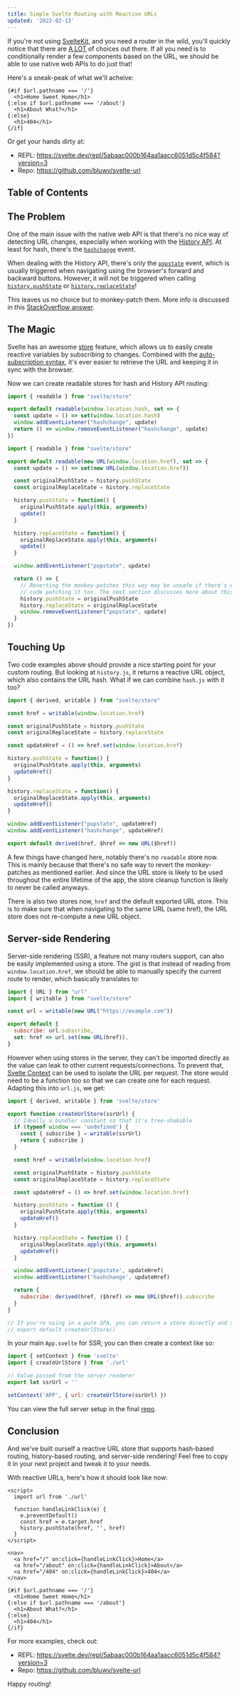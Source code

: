 ```yaml
---
title: Simple Svelte Routing with Reactive URLs
updated: '2022-02-13'
---
```


If you're not using [SvelteKit](https://kit.svelte.dev), and you need a router in the wild, you'll quickly notice that there are [A LOT](https://sveltesociety.dev/components/#routers) of choices out there. If all you need is to conditionally render a few components based on the URL, we should be able to use native web APIs to do just that!

<!-- endexcerpt -->

Here's a sneak-peak of what we'll acheive:

```svelte
{#if $url.pathname === '/'}
  <h1>Home Sweet Home</h1>
{:else if $url.pathname === '/about'}
  <h1>About What?</h1>
{:else}
  <h1>404</h1>
{/if}
```

Or get your hands dirty at:

- REPL: https://svelte.dev/repl/5abaac000b164aa1aacc6051d5c4f584?version=3
- Repo: https://github.com/bluwy/svelte-url

## Table of Contents

<!-- toc -->

## The Problem

One of the main issue with the native web API is that there's no nice way of detecting URL changes, especially when working with the [History API](https://developer.mozilla.org/en-US/docs/Web/API/History_API). At least for hash, there's the [`hashchange`](https://developer.mozilla.org/en-US/docs/Web/API/Window/hashchange_event) event.

When dealing with the History API, there's only the [`popstate`](https://developer.mozilla.org/en-US/docs/Web/API/Window/popstate_event) event, which is usually triggered when navigating using the browser's forward and backward buttons. However, it will not be triggered when calling [`history.pushState`](https://developer.mozilla.org/en-US/docs/Web/API/History/pushState) or [`history.replaceState`](https://developer.mozilla.org/en-US/docs/Web/API/History/replaceState)!

This leaves us no choice but to monkey-patch them. More info is discussed in this [StackOverflow answer](https://stackoverflow.com/a/52809105/13265944).

## The Magic

Svelte has an awesome [store](https://svelte.dev/docs#svelte_store) feature, which allows us to easily create reactive variables by subscribing to changes. Combined with the [auto-subscription syntax](https://svelte.dev/tutorial/auto-subscriptions), it's ever easier to retrieve the URL and keeping it in sync with the browser.

Now we can create readable stores for hash and History API routing:

```js title=hash.js
import { readable } from "svelte/store"

export default readable(window.location.hash, set => {
  const update = () => set(window.location.hash)
  window.addEventListener("hashchange", update)
  return () => window.removeEventListener("hashchange", update)
})
```

```js title=history.js
import { readable } from "svelte/store"

export default readable(new URL(window.location.href), set => {
  const update = () => set(new URL(window.location.href))

  const originalPushState = history.pushState
  const originalReplaceState = history.replaceState

  history.pushState = function() {
    originalPushState.apply(this, arguments)
    update()
  }

  history.replaceState = function() {
    originalReplaceState.apply(this, arguments)
    update()
  }

  window.addEventListener("popstate", update)

  return () => {
    // Reverting the monkey-patches this way may be unsafe if there's external
    // code patching it too. The next section discusses more about this.
    history.pushState = originalPushState
    history.replaceState = originalReplaceState
    window.removeEventListener("popstate", update)
  }
})
```

## Touching Up

Two code examples above should provide a nice starting point for your custom routing. But looking at `history.js`, it returns a reactive URL object, which also contains the URL hash. What if we can combine `hash.js` with it too?

```js title=url.js
import { derived, writable } from "svelte/store"

const href = writable(window.location.href)

const originalPushState = history.pushState
const originalReplaceState = history.replaceState

const updateHref = () => href.set(window.location.href)

history.pushState = function() {
  originalPushState.apply(this, arguments)
  updateHref()
}

history.replaceState = function() {
  originalReplaceState.apply(this, arguments)
  updateHref()
}

window.addEventListener("popstate", updateHref)
window.addEventListener("hashchange", updateHref)

export default derived(href, $href => new URL($href))
```

A few things have changed here, notably there's no `readable` store now. This is mainly because that there's no safe way to revert the monkey-patches as mentioned earlier. And since the URL store is likely to be used throughout the entire lifetime of the app, the store cleanup function is likely to never be called anyways.

There is also two stores now, `href` and the default exported URL store. This is to make sure that when navigating to the same URL (same href), the URL store does not re-compute a new URL object.

## Server-side Rendering

Server-side rendering (SSR), a feature not many routers support, can also be easily implemented using a store. The gist is that instead of reading from `window.location.href`, we should be able to manually specify the current route to render, which basically translates to:

```js title=ssr.js
import { URL } from "url"
import { writable } from "svelte/store"

const url = writable(new URL("https://example.com"))

export default {
  subscribe: url.subscribe,
  set: href => url.set(new URL(href)),
}
```

However when using stores in the server, they can't be imported directly as the value can leak to other current requests/connections. To prevent that, [Svelte Context](https://svelte.dev/tutorial/context-api) can be used to isolate the URL per request. The store would need to be a function too so that we can create one for each request. Adapting this into `url.js`, we get:

```js title=url.js
import { derived, writable } from 'svelte/store'

export function createUrlStore(ssrUrl) {
  // Ideally a bundler constant so that it's tree-shakable
  if (typeof window === 'undefined') {
    const { subscribe } = writable(ssrUrl)
    return { subscribe }
  }

  const href = writable(window.location.href)

  const originalPushState = history.pushState
  const originalReplaceState = history.replaceState

  const updateHref = () => href.set(window.location.href)

  history.pushState = function () {
    originalPushState.apply(this, arguments)
    updateHref()
  }

  history.replaceState = function () {
    originalReplaceState.apply(this, arguments)
    updateHref()
  }

  window.addEventListener('popstate', updateHref)
  window.addEventListener('hashchange', updateHref)

  return {
    subscribe: derived(href, ($href) => new URL($href)).subscribe
  }
}

// If you're using in a pure SPA, you can return a store directly and share it everywhere
// export default createUrlStore()
```

In your main `App.svelte` for SSR, you can then create a context like so:

```js
import { setContext } from 'svelte'
import { createUrlStore } from './url'

// Value passed from the server renderer
export let ssrUrl = ''

setContext('APP', { url: createUrlStore(ssrUrl) })
```

You can view the full server setup in the final [repo](https://github.com/bluwy/svelte-url).

## Conclusion

And we've built ourself a reactive URL store that supports hash-based routing, history-based routing, and server-side rendering! Feel free to copy it in your next project and tweak it to your needs.

With reactive URLs, here's how it should look like now:

```svelte title=App.svelte
<script>
  import url from './url'

  function handleLinkClick(e) {
    e.preventDefault()
    const href = e.target.href
    history.pushState(href, '', href)
  }
</script>

<nav>
  <a href="/" on:click={handleLinkClick}>Home</a>
  <a href="/about" on:click={handleLinkClick}>About</a>
  <a href="/404" on:click={handleLinkClick}>404</a>
</nav>

{#if $url.pathname === '/'}
  <h1>Home Sweet Home</h1>
{:else if $url.pathname === '/about'}
  <h1>About What?</h1>
{:else}
  <h1>404</h1>
{/if}
```

For more examples, check out:

- REPL: https://svelte.dev/repl/5abaac000b164aa1aacc6051d5c4f584?version=3
- Repo: https://github.com/bluwy/svelte-url

Happy routing!
